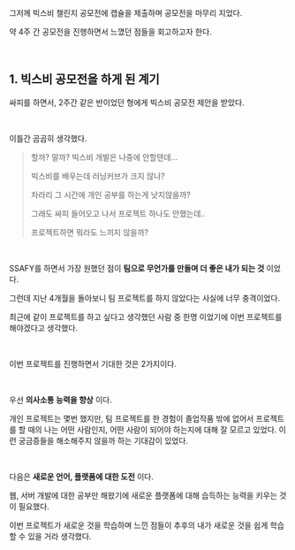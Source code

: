 그저께 빅스비 챌린지 공모전에 캡슐을 제출하며 공모전을 마무리 지었다.

약 4주 간 공모전을 진행하면서 느꼈던 점들을 회고하고자 한다.

&nbsp;

## 1. 빅스비 공모전을 하게 된 계기

싸피를 하면서, 2주간 같은 반이었던 형에게 빅스비 공모전 제안을 받았다.

&nbsp;

이틀간 곰곰히 생각했다. 

>  할까? 말까? 빅스비 개발은 나중에 안할텐데...
>
>  빅스비를 배우는데 러닝커브가 크지 않나? 
>
>  차라리 그 시간에 개인 공부를 하는게 낫지않을까?
>
>  
>
>  그래도 싸피 들어오고 나서 프로젝트 하나도 안했는데..
>
>  프로젝트하면 뭐라도 느끼지 않을까?

&nbsp;

SSAFY를 하면서 가장 원했던 점이 **팀으로 무언가를 만들며 더 좋은 내가 되는 것** 이었다.

그런데 지난 4개월을 돌아보니 팀 프로젝트를 하지 않았다는 사실에 너무 충격이었다.

최근에 같이 프로젝트를 하고 싶다고 생각했던 사람 중 한명 이었기에 이번 프로젝트를 해야겠다고 생각했다.

&nbsp;

이번 프로젝트를 진행하면서 기대한 것은 2가지이다.

&nbsp;

우선 **의사소통 능력을 향상** 이다.

개인 프로젝트는 몇번 했지만, 팀 프로젝트를 한 경험이 졸업작품 밖에 없어서 프로젝트를 할 때의 나는 어떤 사람인지, 어떤 사람이 되어야 하는지에 대해 잘 모르고 있었다. 이런 궁금증들을 해소해주지 않을까 하는 기대감이 있었다.

&nbsp;

다음은 **새로운 언어, 플랫폼에 대한 도전** 이다.

웹, 서버 개발에 대한 공부만 해왔기에 새로운 플랫폼에 대해 습득하는 능력을 키우는 것이 필요했다.

이번 프로젝트가 새로운 것을 학습하며 느낀 점들이 추후의 내가 새로운 것을 쉽게 학습할 수 있을 거라 생각했다.
